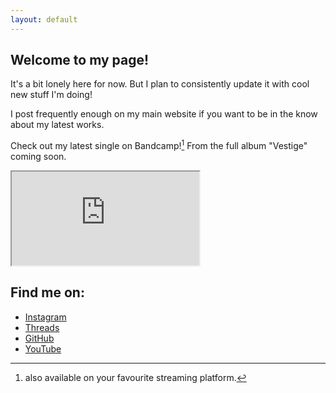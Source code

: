 ```yaml
---
layout: default
---
```

## Welcome to my page!

It's a bit lonely here for now. But I plan to consistently update it with cool new stuff I'm doing!

I post frequently enough on my main website if you want to be in the know about my latest works.

Check out my latest single on Bandcamp![^1] From the full album "Vestige" coming soon. 

[^1]: also available on your favourite streaming platform.

<aside>
    <iframe id="bandcampPlayer" title="Audio Player for 'Nice While it Lasted by Limentum' from Bandcamp" src="https://bandcamp.com/EmbeddedPlayer/album=27578427/size=large/bgcol=333333/linkcol=4ec5ec/artwork=small/transparent=true/">
        <a href="https://limentum.bandcamp.com/album/vestige">Vestige by Limentum</a>
    </iframe>
</aside>

<nav aria-label="Social navigation" id="social">
    <h2>Find me on:</h2>
    <ul>
        <li><a href="https://instagram.com/{{ site.instagram_username }}" title="Instagram">Instagram</a></li>
        <li><a href="https://threads.net/{{ site.threads_username }}" title="Threads">Threads</a></li>
        <li><a href="https://github.com/{{ site.github_username }}" title="GitHub">GitHub</a></li>
        <li><a href="https://www.youtube.com/{{ site.youtube_username }}" title="YouTube">YouTube</a></li>
    </ul>
</nav>